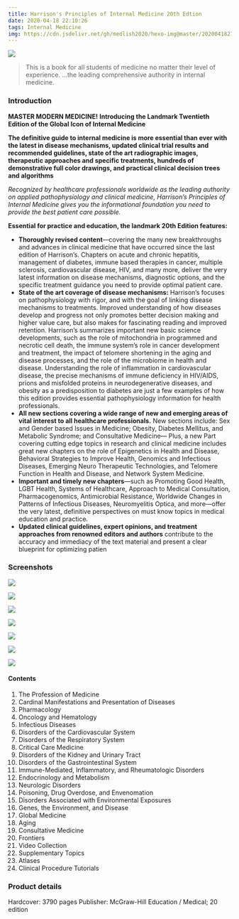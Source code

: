 ```yaml
---
title: Harrison's Principles of Internal Medicine 20th Edtion
date: 2020-04-18 22:10:26
tags: Internal Medicine
img: https://cdn.jsdelivr.net/gh/medlish2020/hexo-img@master/20200418214334.png
---
```

![](https://cdn.jsdelivr.net/gh/medlish2020/hexo-img@master/20200418214334.png)
> This is a book for all students of medicine no matter their level of experience.
> ...the leading comprehensive authority in internal medicine.

### Introduction
**MASTER MODERN MEDICINE!**
**Introducing the Landmark Twentieth Edition of the Global Icon of Internal Medicine**

**The definitive guide to internal medicine is more essential than ever with the latest in disease mechanisms, updated clinical trial results and recommended guidelines, state of the art radiographic images, therapeutic approaches and specific treatments, hundreds of demonstrative full color drawings, and practical clinical decision trees and algorithms**


*Recognized by healthcare professionals worldwide as the leading authority on applied pathophysiology and clinical medicine, Harrison’s Principles of Internal Medicine gives you the informational foundation you need to provide the best patient care possible.*

**Essential for practice and education, the landmark 20th Edition features:**

- **Thoroughly revised content**―covering the many new breakthroughs and advances in clinical medicine that have occurred since the last edition of Harrison’s. Chapters on acute and chronic hepatitis, management of diabetes, immune based therapies in cancer, multiple sclerosis, cardiovascular disease, HIV, and many more, deliver the very latest information on disease mechanisms, diagnostic options, and the specific treatment guidance you need to provide optimal patient care.
- **State of the art coverage of disease mechanisms:** Harrison’s focuses on pathophysiology with rigor, and with the goal of linking disease mechanisms to treatments. Improved understanding of how diseases develop and progress not only promotes better decision making and higher value care, but also makes for fascinating reading and improved retention. Harrison’s summarizes important new basic science developments, such as the role of mitochondria in programmed and necrotic cell death, the immune system’s role in cancer development and treatment, the impact of telomere shortening in the aging and disease processes, and the role of the microbiome in health and disease. Understanding the role of inflammation in cardiovascular disease, the precise mechanisms of immune deficiency in HIV/AIDS, prions and misfolded proteins in neurodegenerative diseases, and obesity as a predisposition to diabetes are just a few examples of how this edition provides essential pathophysiology information for health professionals.
- **All new sections covering a wide range of new and emerging areas of vital interest to all healthcare professionals.** New sections include: Sex and Gender based Issues in Medicine; Obesity, Diabetes Mellitus, and Metabolic Syndrome; and Consultative Medicine― Plus, a new Part covering cutting edge topics in research and clinical medicine includes great new chapters on the role of Epigenetics in Health and Disease, Behavioral Strategies to Improve Health, Genomics and Infectious Diseases, Emerging Neuro Therapeutic Technologies, and Telomere Function in Health and Disease, and Network System Medicine.
- **Important and timely new chapters**―such as Promoting Good Health, LGBT Health, Systems of Healthcare, Approach to Medical Consultation, Pharmacogenomics, Antimicrobial Resistance, Worldwide Changes in Patterns of Infectious Diseases, Neuromyelitis Optica, and more―offer the very latest, definitive perspectives on must know topics in medical education and practice. 
- **Updated clinical guidelines, expert opinions, and treatment approaches from renowned editors and authors** contribute to the accuracy and immediacy of the text material and present a clear blueprint for optimizing patien

### Screenshots
![](https://cdn.jsdelivr.net/gh/medlish2020/hexo-img@master/20200418214401.png)

![](https://cdn.jsdelivr.net/gh/medlish2020/hexo-img@master/20200418214445.png)

![](https://cdn.jsdelivr.net/gh/medlish2020/hexo-img@master/20200418214503.png)

![](https://cdn.jsdelivr.net/gh/medlish2020/hexo-img@master/20200418214541.png)

![](https://cdn.jsdelivr.net/gh/medlish2020/hexo-img@master/20200418214604.png)

![](https://cdn.jsdelivr.net/gh/medlish2020/hexo-img@master/20200418214638.png)

![](https://cdn.jsdelivr.net/gh/medlish2020/hexo-img@master/20200418214708.png)

#### Contents

1. The Profession of Medicine
2. Cardinal Manifestations and Presentation of Diseases
3. Pharmacology
4. Oncology and Hematology
5. Infectious Diseases
6. Disorders of the Cardiovascular System
7. Disorders of the Respiratory System
8. Critical Care Medicine
9. Disorders of the Kidney and Urinary Tract
10. Disorders of the Gastrointestinal System
11. Immune-Mediated, Inflammatory, and Rheumatologic Disorders
12. Endocrinology and Metabolism
13. Neurologic Disorders
14. Poisoning, Drug Overdose, and Envenomation
15. Disorders Associated with Environmental Exposures
16. Genes, the Environment, and Disease
17. Global Medicine
18. Aging
19. Consultative Medicine
20. Frontiers
21. Video Collection
22. Supplementary Topics
23. Atlases
24. Clinical Procedure Tutorials

### Product details
Hardcover: 3790 pages
Publisher: McGraw-Hill Education / Medical; 20 edition 